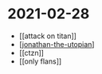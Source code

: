 # 2021-02-28

- [[attack on titan]]
- [[jonathan-the-utopian]]
- [[ctzn]]
- [[only flans]]

[//begin]: # "Autogenerated link references for markdown compatibility"
[jonathan-the-utopian]: ../jonathan-the-utopian "Jonathan the Utopian"
[//end]: # "Autogenerated link references"